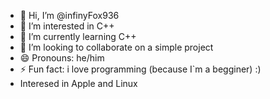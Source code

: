 - 👋 Hi, I’m @infinyFox936
- 👀 I’m interested in C++
- 🌱 I’m currently learning C++
- 💞️ I’m looking to collaborate on a simple project
- 😄 Pronouns: he/him
- ⚡ Fun fact: i love programming (because I`m a begginer) :)
- Interesed in Apple and Linux

<!---
infinyFox936/infinyFox936 is a ✨ special ✨ repository because its `README.md` (this file) appears on your GitHub profile.
You can click the Preview link to take a look at your changes.
--->
